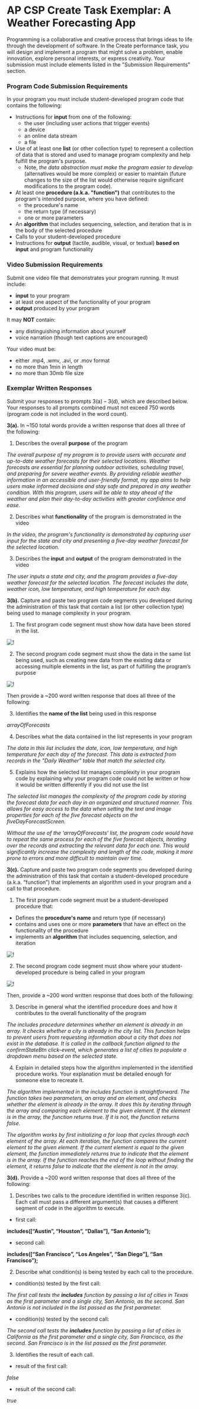 # AP CSP Create Task Exemplar: A Weather Forecasting App

Programming is a collaborative and creative process that brings ideas to life through the development of software. In the Create performance task, you will design and implement a program that might solve a problem, enable innovation, explore personal interests, or express creativity. Your submission must include elements listed in the "Submission Requirements" section.

### Program Code Submission Requirements

In your program you must include student-developed program code that contains the following:

- Instructions for **input** from one of the following:
  - the user (including user actions that trigger events)
  - a device
  - an online data stream
  - a file
- Use of at least one **list** (or other collection type) to represent a collection of data that is stored and used to manage program complexity and help fulfill the program's purpose.
  - Note, _the data abstraction must make the program easier to develop_ (alternatives would be more complex) or easier to maintain (future changes to the size of the list would otherwise require significant modifications to the program code).
- At least one **procedure (a.k.a. "function")** that contributes to the program's intended purpose, where you have defined:
  - the procedure's name
  - the return type (if necessary)
  - one or more parameters
- An **algorithm** that includes sequencing, selection, and iteration that is in the body of the selected procedure
- Calls to your student-developed procedure
- Instructions for **output** (tactile, audible, visual, or textual) **based on input** and program functionality

### Video Submission Requirements

Submit one video file that demonstrates your program running. It must include:

- **input** to your program
- at least one aspect of the functionality of your program
- **output** produced by your program

It may **NOT** contain:

- any distinguishing information about yourself
- voice narration (though text captions are encouraged)

Your video must be:

- either .mp4, .wmv, .avi, or .mov format
- no more than 1min in length
- no more than 30mb file size

### Exemplar Written Responses

Submit your responses to prompts 3(a) – 3(d), which are described below. Your responses to all prompts combined must not exceed 750 words (program code is not included in the word count).

**3(a).** In ~150 total words provide a written response that does all three of the following:

1. Describes the overall **purpose** of the program

_The overall purpose of my program is to provide users with accurate and up-to-date weather forecasts for their selected locations. Weather forecasts are essential for planning outdoor activities, scheduling travel, and preparing for severe weather events. By providing reliable weather information in an accessible and user-friendly format, my app aims to help users make informed decisions and stay safe and prepared in any weather condition. With this program, users will be able to stay ahead of the weather and plan their day-to-day activities with greater confidence and ease._

2. Describes what **functionality** of the program is demonstrated in the video

_In the video, the program's functionality is demonstrated by capturing user input for the state and city and presenting a five-day weather forecast for the selected location._

3. Describes the **input** and **output** of the program demonstrated in the video

_The user inputs a state and city, and the program provides a five-day weather forecast for the selected location. The forecast includes the date, weather icon, low temperature, and high temperature for each day._

**3(b).** Capture and paste two program code segments you developed during the administration of this task that contain a list (or other collection type) being used to manage complexity in your program.

1. The first program code segment must show how data have been stored in the list.

![!](./images/ap-csp-weather-app-3b-1-screenshot.png)

2. The second program code segment must show the data in the same list being used, such as creating new data from the existing data or accessing multiple elements in the list, as part of fulfilling the program’s purpose

![!](./images/ap-csp-weather-app-3b-2-screenshot.png)

Then provide a ~200 word written response that does all three of the following:

3. Identifies the **name of the list** being used in this response

_arrayOfForecasts_

4. Describes what the data contained in the list represents in your program

_The data in this list includes the date, icon, low temperature, and high temperature for each day of the forecast. This data is extracted from records in the "Daily Weather" table that match the selected city._

5. Explains how the selected list manages complexity in your program code by explaining why your program code could not be written or how it would be written differently if you did not use the list

_The selected list manages the complexity of the program code by storing the forecast data for each day in an organized and structured manner. This allows for easy access to the data when setting the text and image properties for each of the five forecast objects on the fiveDayForecastScreen._

_Without the use of the ‘arrayOfForecasts’ list, the program code would have to repeat the same process for each of the five forecast objects, iterating over the records and extracting the relevant data for each one. This would significantly increase the complexity and length of the code, making it more prone to errors and more difficult to maintain over time._

**3(c).** Capture and paste two program code segments you developed during the administration of this task that contain a student-developed procedure (a.k.a. “function”) that implements an algorithm used in your program and a call to that procedure.

1. The first program code segment must be a student-developed procedure that:

- Defines the **procedure's name** and return type (if necessary)
- contains and uses one or more **parameters** that have an effect on the functionality of the procedure
- implements an **algorithm** that includes sequencing, selection, and iteration

![!](./images/ap-csp-weather-app-3c-1-screenshot.png)

2. The second program code segment must show where your student-developed procedure is being called in your program

![!](./images/ap-csp-weather-app-3c-2-screenshot.png)

Then, provide a ~200 word written response that does both of the following:

3. Describe in general what the identified procedure does and how it contributes to the overall functionality of the program

_The includes procedure determines whether an element is already in an array. It checks whether a city is already in the city list. This function helps to prevent users from requesting information about a city that does not exist in the database. It is called in the callback function aligned to the confirmStateBtn click-event, which generates a list of cities to populate a dropdown menu based on the selected state._

4. Explain in detailed steps how the algorithm implemented in the identified procedure works. Your explanation must be detailed enough for someone else to recreate it.

_The algorithm implemented in the includes function is straightforward. The function takes two parameters, an array and an element, and checks whether the element is already in the array. It does this by iterating through the array and comparing each element to the given element. If the element is in the array, the function returns true. If it is not, the function returns false._

_The algorithm works by first initializing a for loop that cycles through each element of the array. At each iteration, the function compares the current element to the given element. If the current element is equal to the given element, the function immediately returns true to indicate that the element is in the array. If the function reaches the end of the loop without finding the element, it returns false to indicate that the element is not in the array._

**3(d).** Provide a ~200 word written response that does all three of the following:

1. Describes two calls to the procedure identified in written response 3(c). Each call must pass a different argument(s) that causes a different segment of code in the algorithm to execute.

- first call:

**includes([“Austin”, “Houston”, “Dallas”], “San Antonio”);**

- second call:

**includes([“San Francisco”, “Los Angeles”, “San Diego”], “San Francisco”);**

2. Describe what condition(s) is being tested by each call to the procedure.

- condition(s) tested by the first call:

_The first call tests the **includes** function by passing a list of cities in Texas as the first parameter and a single city, San Antonio, as the second. San Antonio is not included in the list passed as the first parameter._

- condition(s) tested by the second call:

_The second call tests the **includes** function by passing a list of cities in California as the first parameter and a single city, San Francisco, as the second. San Francisco is in the list passed as the first parameter._

3. Identifies the result of each call.

- result of the first call:

_false_

- result of the second call:

_true_
